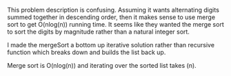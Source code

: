 <!--
Problem 3: Rearrange Array Digits

Provide an explanation for your answer, clearly organizing your thoughts into
concise and easy-to-understand language.

Focus on explaining the reasoning behind your decisions rather than giving a 
detailed description of the code. For instance, why did you choose a particular 
data structure? Additionally, discuss the efficiency of your solution in terms 
of time and space complexity. If necessary, you can support your explanation 
with code snippets or mathematical formulas. For guidance on how to write 
formulas in markdown, refer to https://docs.github.com/en/get-started/writing-on-github/working-with-advanced-formatting/writing-mathematical-expressions.
-->

This problem description is confusing. Assuming it wants alternating digits summed together in descending order, then it makes sense to use merge sort to get O(nlog(n)) running time. It seems like they wanted the merge sort to sort the digits by magnitude rather than a natural integer sort. 

I made the mergeSort a bottom up iterative solution rather than recursive function which breaks down and builds the list back up. 

Merge sort is O(nlog(n)) and iterating over the sorted list takes (n).